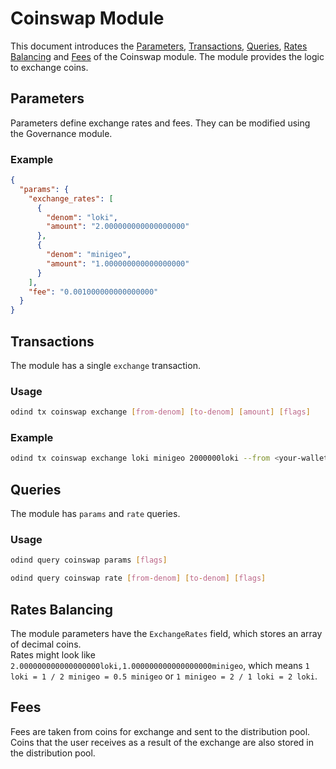 # Coinswap Module

This document introduces the [Parameters](#parameters), [Transactions](#transactions), [Queries](#queries), [Rates Balancing](#rates-balancing) and [Fees](#fees) of the Coinswap module. The module provides the logic to exchange coins.

## Parameters

Parameters define exchange rates and fees. They can be modified using the Governance module.

### Example

```json
{
  "params": {
    "exchange_rates": [
      {
        "denom": "loki",
        "amount": "2.000000000000000000"
      },
      {
        "denom": "minigeo",
        "amount": "1.000000000000000000"
      }
    ],
    "fee": "0.001000000000000000"
  }
}
```

## Transactions

The module has a single `exchange` transaction.

### Usage

```bash
odind tx coinswap exchange [from-denom] [to-denom] [amount] [flags]
```

### Example

```bash
odind tx coinswap exchange loki minigeo 2000000loki --from <your-wallet-name>
```

## Queries

The module has `params` and `rate` queries.

### Usage

```bash
odind query coinswap params [flags]
```

```bash
odind query coinswap rate [from-denom] [to-denom] [flags]
```

## Rates Balancing

The module parameters have the `ExchangeRates` field, which stores an array of decimal coins.<br>
Rates might look like `2.000000000000000000loki,1.000000000000000000minigeo`, which means `1 loki = 1 / 2 minigeo = 0.5 minigeo` or `1 minigeo = 2 / 1 loki = 2 loki`.<br>

## Fees

Fees are taken from coins for exchange and sent to the distribution pool. Coins that the user receives as a result of the exchange are also stored in the distribution pool.